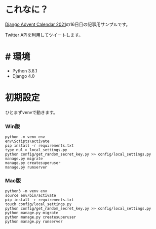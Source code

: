 # これなに？
[Django Advent Calendar 2021](https://qiita.com/advent-calendar/2021/django)の16日目の記事用サンプルです。

Twitter APIを利用してツイートします。

# # 環境

- Python 3.8.1
- Django 4.0

# 初期設定

ひとまずvenvで動きます。

### Win版
    python -m venv env
    env\Sctipts\activate
    pip install -r requirements.txt
    type nul > local_settings.py
    python config/get_random_secret_key.py >> config/local_settings.py
    manage.py migrate
    manage.py createsuperuser
    manage.py runserver

### Mac版
    python3 -m venv env
    source env/bin/activate
    pip install -r requirements.txt
    touch config/local_settings.py
    python config/get_random_secret_key.py >> config/local_settings.py
    python manage.py migrate
    python manage.py createsuperuser
    python manage.py runserver
    